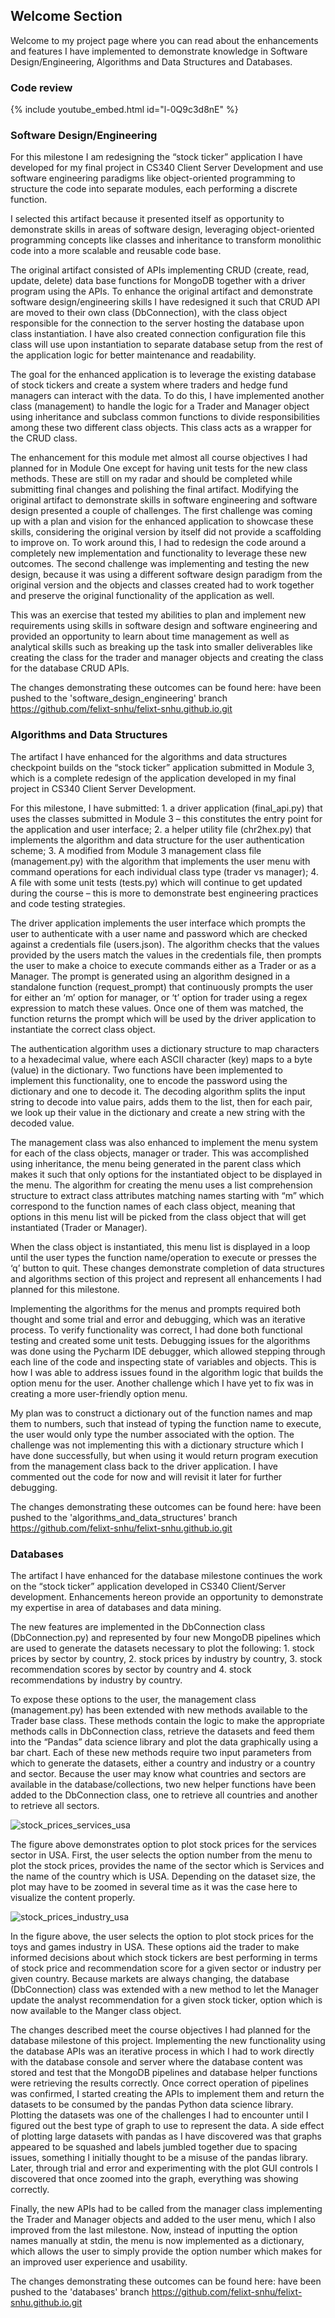 ## Welcome Section 

Welcome to my project page where you can read about the enhancements and features I have implemented to demonstrate knowledge in Software Design/Engineering, Algorithms and Data Structures and Databases. 

### Code review

{% include youtube_embed.html id="l-0Q9c3d8nE" %}


### Software Design/Engineering 

For this milestone I am redesigning the “stock ticker” application I have developed for my final project in CS340 Client Server Development and use software engineering paradigms like object-oriented programming to structure the code into separate modules, each performing a discrete function. 

I selected this artifact because it presented itself as opportunity to demonstrate skills in areas of software design, leveraging object-oriented programming concepts like classes and inheritance to transform monolithic code into a more scalable and reusable code base. 

The original artifact consisted of APIs implementing CRUD (create, read, update, delete) data base functions for MongoDB together with a driver program using the APIs.
To enhance the original artifact and demonstrate software design/engineering skills I have redesigned it such that CRUD API are moved to their own class (DbConnection), with the class object responsible for the connection to the server hosting the database upon class instantiation. I have also created connection configuration file this class will use upon instantiation to separate database setup from the rest of the application logic for better maintenance and readability. 

The goal for the enhanced application is to leverage the existing database of stock tickers and create a system where traders and hedge fund managers can interact with the data. To do this, I have implemented another class (management) to handle the logic for a Trader and Manager object using inheritance and subclass common functions to divide responsibilities among these two different class objects. This class acts as a wrapper for the CRUD class.

The enhancement for this module met almost all course objectives I had planned for in Module One except for having unit tests for the new class methods. These are still on my radar and should be completed while submitting final changes and polishing the final artifact.
Modifying the original artifact to demonstrate skills in software engineering and software design presented a couple of challenges. The first challenge was coming up with a plan and vision for the enhanced application to showcase these skills, considering the original version by itself did not provide a scaffolding to improve on. To work around this, I had to redesign the code around a completely new implementation and functionality to leverage these new outcomes. The second challenge was implementing and testing the new design, because it was using a different software design paradigm from the original version and the objects and classes created had to work together and preserve the original functionality of the application as well.

This was an exercise that tested my abilities to plan and implement new requirements using skills in software design and software engineering and provided an opportunity to learn about time management as well as analytical skills such as breaking up the task into smaller deliverables like creating the class for the trader and manager objects and creating the class for the database CRUD APIs.

The changes demonstrating these outcomes can be found here: have been pushed to the 'software_design_engineering' branch https://github.com/felixt-snhu/felixt-snhu.github.io.git


### Algorithms and Data Structures 

The artifact I have enhanced for the algorithms and data structures checkpoint builds on the “stock ticker” application submitted in Module 3, which is a complete redesign of the application developed in my final project in CS340 Client Server Development. 

For this milestone, I have submitted: 1. a driver application (final_api.py) that uses the classes submitted in Module 3 – this constitutes the entry point for the application and user interface; 2. a helper utility file (chr2hex.py) that implements the algorithm and data structure for the user authentication scheme; 3. A modified from Module 3 management class file (management.py) with the algorithm that implements the user menu with command operations for each individual class type (trader vs manager); 4. A file with some unit tests (tests.py) which will continue to get updated during the course – this is more to demonstrate best engineering practices and code testing strategies.

The driver application implements the user interface which prompts the user to authenticate with a user name and password which are checked against a credentials file (users.json). The algorithm checks that the values provided by the users match the values in the credentials file, then prompts the user to make a choice to execute commands either as a Trader or as a Manager. The prompt is generated using an algorithm designed in a standalone function (request_prompt) that continuously prompts the user for either an ‘m’ option for manager, or ‘t’ option for trader using a regex expression to match these values. Once one of them was matched, the function returns the prompt which will be used by the driver application to instantiate the correct class object.

The authentication algorithm uses a dictionary structure to map characters to a hexadecimal value, where each ASCII character (key) maps to a byte (value) in the dictionary. Two functions have been implemented to implement this functionality, one to encode the password using the dictionary and one to decode it. The decoding algorithm splits the input string to decode into value pairs, adds them to the list, then for each pair, we look up their value in the dictionary and create a new string with the decoded value.

The management class was also enhanced to implement the menu system for each of the class objects, manager or trader. This was accomplished using inheritance, the menu being generated in the parent class which makes it such that only options for the instantiated object to be displayed in the menu.
The algorithm for creating the menu uses a list comprehension structure to extract class attributes matching names starting with “m” which correspond to the function names of each class object, meaning that options in this menu list will be picked from the class object that will get instantiated (Trader or Manager).

When the class object is instantiated, this menu list is displayed in a loop until the user types the function name/operation to execute or presses the ‘q’ button to quit.
These changes demonstrate completion of data structures and algorithms section of this project and represent all enhancements I had planned for this milestone. 

Implementing the algorithms for the menus and prompts required both thought and some trial and error and debugging, which was an iterative process. To verify functionality was correct, I had done both functional testing and created some unit tests. Debugging issues for the algorithms was done using the Pycharm IDE debugger, which allowed stepping through each line of the code and inspecting state of variables and objects.  This is how I was able to address issues found in the algorithm logic that builds the option menu for the user. Another challenge which I have yet to fix was in creating a more user-friendly option menu. 

My plan was to construct a dictionary out of the function names and map them to numbers, such that instead of typing the function name to execute, the user would only type the number associated with the option. The challenge was not implementing this with a dictionary structure which I have done successfully, but when using it would return program execution from the management class back to the driver application. I have commented out the code for now and will revisit it later for further debugging.

The changes demonstrating these outcomes can be found here: have been pushed to the 'algorithms_and_data_structures' branch https://github.com/felixt-snhu/felixt-snhu.github.io.git


### Databases

The artifact I have enhanced for the database milestone continues the work on the “stock ticker” application developed in CS340 Client/Server development. Enhancements hereon provide an opportunity to demonstrate my expertise in area of databases and data mining. 

The new features are implemented in the DbConnection class (DbConnection.py) and represented by four new MongoDB pipelines which are used to generate the datasets necessary to plot the following: 1. stock prices by sector by country, 2. stock prices by industry by country, 3. stock recommendation scores by sector by country and 4. stock recommendations by industry by country. 

To expose these options to the user, the management class (management.py) has been extended with new methods available to the Trader base class. These methods contain the logic to make the appropriate methods calls in DbConnection class, retrieve the datasets and feed them into the “Pandas” data science library and plot the data graphically using a bar chart.
Each of these new methods require two input parameters from which to generate the datasets, either a country and industry or a country and sector. Because the user may know what countries and sectors are available in the database/collections, two new helper functions have been added to the DbConnection class, one to retrieve all countries and another to retrieve all sectors.   

![stock_prices_services_usa](/capstone_project/stock_prices_for__services_sector_usa.PNG)

The figure above demonstrates option to plot stock prices for the services sector in USA. First, the user selects the option number from the menu to plot the stock prices, provides the name of the sector which is Services and the name of the country which is USA. Depending on the dataset size, the plot may have to be zoomed in several time as it was the case here to visualize the content properly. 
 
![stock_prices_industry_usa](/capstone_project/stock_prices_for__toys_industry_usa.PNG) 

In the figure above, the user selects the option to plot stock prices for the toys and games industry in USA. 
These options aid the trader to make informed decisions about which stock tickers are best performing in terms of stock price and recommendation score for a given sector or industry per given country.
Because markets are always changing, the database (DbConnection) class was extended with a new method to let the Manager update the analyst recommendation for a given stock ticker, option which is now available to the Manger class object. 

The changes described meet the course objectives I had planned for the database milestone of this project. 
Implementing the new functionality using the database APIs was an iterative process in which I had to work directly with the database console and server where the database content was stored and test that the MongoDB pipelines and database helper functions were retrieving the results correctly. Once correct operation of pipelines was confirmed, I started creating the APIs to implement them and return the datasets to be consumed by the pandas Python data science library. Plotting the datasets was one of the challenges I had to encounter until I figured out the best type of graph to use to represent the data. A side effect of plotting large datasets with pandas as I have discovered was that graphs appeared to be squashed and labels jumbled together due to spacing issues, something I initially thought to be a misuse of the pandas library. Later, through trial and error and experimenting with the plot GUI controls I discovered that once zoomed into the graph, everything was showing correctly. 

Finally, the new APIs had to be called from the manager class implementing the Trader and Manager objects and added to the user menu, which I also improved from the last milestone. Now, instead of inputting the option names manually at stdin, the menu is now implemented as a dictionary, which allows the user to simply provide the option number which makes for an improved user experience and usability. 

The changes demonstrating these outcomes can be found here: have been pushed to the 'databases' branch https://github.com/felixt-snhu/felixt-snhu.github.io.git
